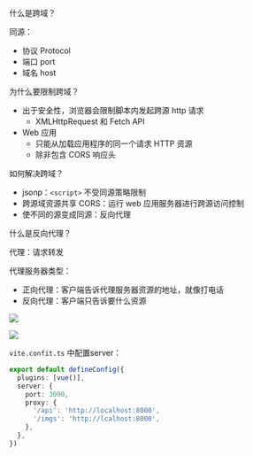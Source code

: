 什么是跨域？

同源：

- 协议 Protocol
- 端口 port
- 域名 host

为什么要限制跨域？

- 出于安全性，浏览器会限制脚本内发起跨源 http 请求
	- XMLHttpRequest 和 Fetch API
- Web 应用
	- 只能从加载应用程序的同一个请求 HTTP 资源
	- 除非包含 CORS 响应头

如何解决跨域？

- jsonp：`<script>` 不受同源策略限制
- 跨源域资源共享 CORS：运行 web 应用服务器进行跨源访问控制
- 使不同的源变成同源：反向代理

什么是反向代理？

代理：请求转发

代理服务器类型：

- 正向代理：客户端告诉代理服务器资源的地址，就像打电话
- 反向代理：客户端只告诉要什么资源

![](https://imgbed-1305223678.cos.ap-guangzhou.myqcloud.com/202303231943427.png)

![](https://imgbed-1305223678.cos.ap-guangzhou.myqcloud.com/202303231943019.png)

`vite.confit.ts` 中配置server：

```ts
export default defineConfig({
  plugins: [vue()],
  server: {
	port: 3000,
    proxy: {
      '/api': 'http://localhost:8000',
      '/imgs': 'http://lcalhost:8000',
    },
  },
})
```